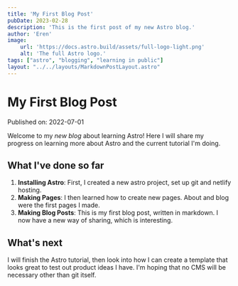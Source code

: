 ```yaml
---
title: 'My First Blog Post'
pubDate: 2023-02-28
description: 'This is the first post of my new Astro blog.'
author: 'Eren'
image:
    url: 'https://docs.astro.build/assets/full-logo-light.png'
    alt: 'The full Astro logo.'
tags: ["astro", "blogging", "learning in public"]
layout: "../../layouts/MarkdownPostLayout.astro"
---
```


# My First Blog Post

Published on: 2022-07-01

Welcome to my _new blog_ about learning Astro! Here I will share my progress
on learning more about Astro and the current tutorial I'm doing.

## What I've done so far

1. **Installing Astro**: First, I created a new astro project, set up git and
netlify hosting.
2. **Making Pages**: I then learned how to create new pages. About and blog
were the first pages I made.
3. **Making Blog Posts**: This is my first blog post, written in markdown.
I now have a new way of sharing, which is interesting.

## What's next

I will finish the Astro tutorial, then look into how I can create a template
that looks great to test out product ideas I have. I'm hoping that no CMS
will be necessary other than git itself.
